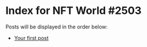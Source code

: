 # Index for NFT World #2503
Posts will be displayed in the order below:

- [Your first post](./001-first.md)

